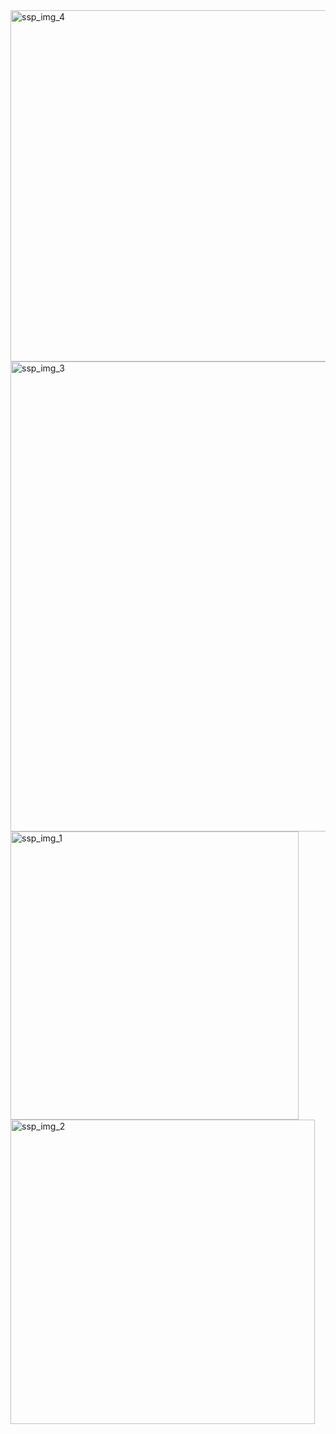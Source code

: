 
<img width="562" alt="ssp_img_4" src="https://github.com/Devin-Diaz/Spring-Security-Practice/assets/114879075/17cdfad4-a3a5-42d1-b0f0-20dc55beb6af">

<img width="752" alt="ssp_img_3" src="https://github.com/Devin-Diaz/Spring-Security-Practice/assets/114879075/02184f1e-6549-4bee-9080-5597d3103581">


<img width="461" alt="ssp_img_1" src="https://github.com/Devin-Diaz/Spring-Security-Practice/assets/114879075/38fbbe52-6587-43e8-8c4b-fcd1af29b278">

<img width="487" alt="ssp_img_2" src="https://github.com/Devin-Diaz/Spring-Security-Practice/assets/114879075/f1502584-56d0-4612-88cc-3eba0b42a45b">
